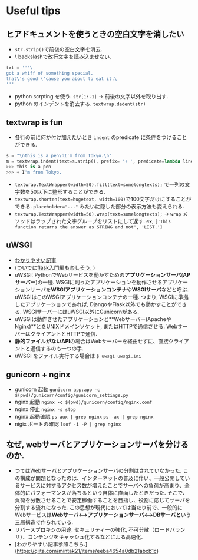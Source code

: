 # Useful tips
## ヒアドキュメントを使うときの空白文字を消したい
- `str.strip()`で前後の空白文字を消去.
- \ backslashで改行文字を読み込ませない.
```python
txt = '''\
got a whiff of something special.
that\'s good \'cause you about to eat it.\
'''
```
- python scrpting を使う. `str[1:-1]` -> 前後の文字以外を取り出す.
- python のインデントを消去する. `textwrap.dedent(str)`

## textwrap is fun
- 各行の前に何か付け加えたいとき `indent` のpredicate に条件をつけることができる. 
```python
s = "\nthis is a pen\nI'm from Tokyo.\n"
m = textwrap.indent(text=s.strip(), prefix= '+ ', predicate=lambda line: 'Tokyo' in line)
>>> this is a pen
>>> + I'm from Tokyo.
```
- `textwrap.TextWrapper(width=50).fill(text=somelongtexts);` で一列の文字数を50以下に整形することができる.
- `textwrap.shorten(text=hugetext, width=100)`で100文字だけにすることができる. `placeholder="..."` みたいに隠した部分の表示方法も変えられる.
- `textwrap.TextWrapper(width=50).wrap(text=somelongtexts);` -> `wrap` メソッドはラップされた文字グループをリストにして返す. ex, `['This function returns the answer as STRING and not', 'LIST.']`

## uWSGI
- [わかりやすい記事](https://www.python.ambitious-engineer.com/archives/1959)
- ([ついでにflask入門編も楽しそう. ](https://www.python.ambitious-engineer.com/archives/1630))
- uWSGI: PythonでWebサービスを動かすための**アプリケーションサーバ**(**APサーバー**)の一種. WSGIに則ったアプリケーションを動作させるアプリケーションサーバを**WSGIアプリケーションコンテナ**や**WSGIサーバ**などと呼ぶ. uWSGIはこのWSGIアプリケーションコンテナの一種. つまり, WSGIに準拠したアプリケーションであれば, DjangoやFlask以外でも動かすことができる. WSGIサーバーにはuWSGI以外にGunicornがある.
- uWSGIは動作させたアプリケーションと**Webサーバー(ApacheやNginx)**とをUNIXドメインソケット, またはHTTPで通信させる. WebサーバーはクライアントとHTTPで通信.
- **静的ファイルがないAPI**の場合はWebサーバーを経由せずに、直接クライアントと通信するのも一つの手.
- uWSGI をファイル実行する場合は `$ uwsgi uwsgi.ini`

## gunicorn + nginx
- gunicorn 起動 `gunicorn app:app -c $(pwd)/gunicorn/config/gunicorn_settings.py`
- nginx 起動 `nginx -c $(pwd)/gunicorn/config/nginx.conf`
- nginx 停止 `nginx -s stop`
- nginx 起動確認 `ps aux | grep nginx`  `ps -ax | grep nginx`
- nigix ポートの確認 `lsof -i -P | grep nginx`

## なぜ, webサーバとアプリケーションサーバを分けるのか.
- つてはWebサーバとアプリケーションサーバの分割はされていなかった. この構成が問題となったのは、インターネットの普及に伴い、一般公開しているサービスに対するアクセス数が増えたことでサーバへの負荷が高まり、全体的にパフォーマンスが落ちるという自体に直面したときだった.
そこで、負荷を分散させることで安定稼働することを目指し、役割に応じてサーバを分割する流れになった. この思想が現代においては当たり前で、一般的にWebサービスは**Webサーバ<-->アプリケーションサーバ<-->DBサーバと**いう三層構造で作られている. 
- リバースプロキシの用途: セキュリティーの強化, 不可分散（ロードバランサ）、コンテンツをキャッシュ化するなどによる高速化.
- [わかりやすい記事参照こちら.] (https://qiita.com/mintak21/items/eeba4654a0db21abcb1c)